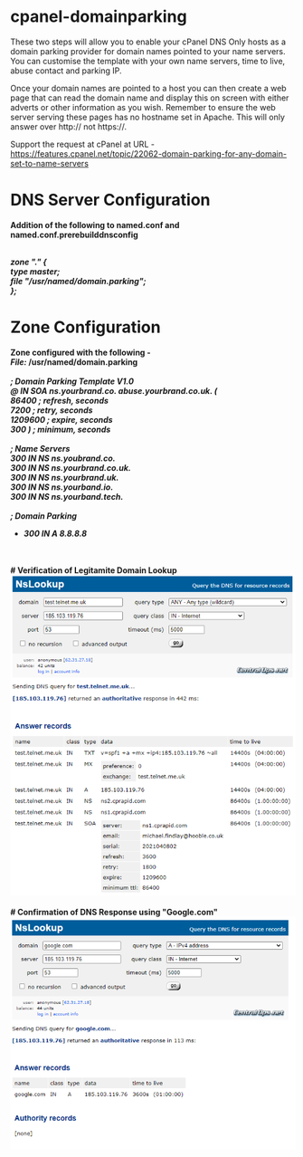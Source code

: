 # cpanel-domainparking
These two steps will allow you to enable your cPanel DNS Only hosts as a domain parking provider for domain names pointed to your name servers. You can customise the template with your own name servers, time to live, abuse contact and parking IP.

Once your domain names are pointed to a host you can then create a web page that can read the domain name and display this on screen with either adverts or other information as you wish. Remember to ensure the web server serving these pages has no hostname set in Apache. This will only answer over http:// not https://.

Support the request at cPanel at URL -
https://features.cpanel.net/topic/22062-domain-parking-for-any-domain-set-to-name-servers

# DNS Server Configuration
<b>Addition of the following to named.conf and named.conf.prerebuilddnsconfig<b>

<br>
<i>zone "." {<br>
type master;<br>
file "/usr/named/domain.parking";<br>
};</i><br>

# Zone Configuration
<b>Zone configured with the following -</b><br>
<i>File:</i> /usr/named/domain.parking
<br><br>
<i>; Domain Parking Template V1.0<br>
@ IN SOA ns.yourbrand.co. abuse.yourbrand.co.uk. (<br>
86400 ; refresh, seconds<br>
7200 ; retry, seconds<br>
1209600 ; expire, seconds<br>
300 ) ; minimum, seconds<br>
<br>
; Name Servers<br>
300 IN NS ns.youbrand.co.<br>
300 IN NS ns.yourbrand.co.uk.<br>
300 IN NS ns.yourbrand.uk.<br>
300 IN NS ns.yourband.io.<br>
300 IN NS ns.yourband.tech.<br>
<br>
; Domain Parking<br>
* 300 IN A 8.8.8.8<br></i>
<br>
<br>
# Verification of Legitamite Domain Lookup<br>
<img src="https://raw.githubusercontent.com/1ClickServicesLtd/cpanel-domainparking/main/Verify.png">
<br>
<br>
# Confirmation of DNS Response using "Google.com"<br>
<img src="https://raw.githubusercontent.com/1ClickServicesLtd/cpanel-domainparking/main/Lookup.png">
